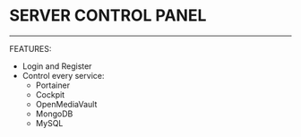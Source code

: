 # SERVER CONTROL PANEL
----
FEATURES:
- Login and Register
- Control every service:
    - Portainer
    - Cockpit
    - OpenMediaVault
    - MongoDB
    - MySQL